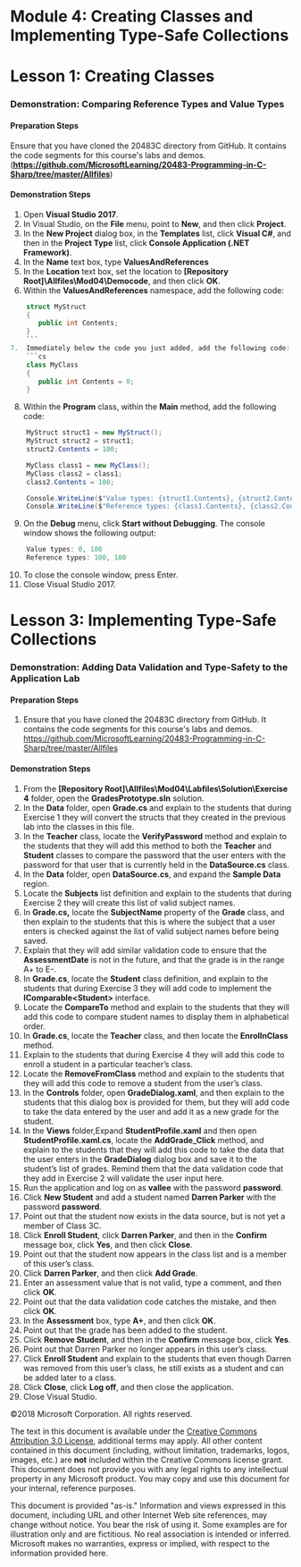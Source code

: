 # Module 4: Creating Classes and Implementing Type-Safe Collections

# Lesson 1: Creating Classes

### Demonstration: Comparing Reference Types and Value Types

#### Preparation Steps

Ensure that you have cloned the 20483C directory from GitHub. It contains the code segments for this course's labs and demos. (**https://github.com/MicrosoftLearning/20483-Programming-in-C-Sharp/tree/master/Allfiles**)

#### Demonstration Steps

1. Open **Visual Studio 2017**.
2. In Visual Studio, on the **File** menu, point to **New**, and then click **Project**.
3. In the **New Project** dialog box, in the **Templates** list, click **Visual C\#**, and then in the **Project Type** list, click **Console Application (.NET Framework)**.
4. In the **Name** text box, type **ValuesAndReferences**
5. In the **Location** text box, set the location to **[Repository Root]\Allfiles\Mod04\Democode**, and then click **OK**.
6. Within the **ValuesAndReferences** namespace, add the following code:
```cs
    struct MyStruct
    {
       public int Contents;
    }
    ```
7.	Immediately below the code you just added, add the following code:
    ```cs
    class MyClass
    {
       public int Contents = 0;
    }
```
8.	Within the **Program** class, within the **Main** method, add the following code:
```cs
    MyStruct struct1 = new MyStruct();
    MyStruct struct2 = struct1;
    struct2.Contents = 100;

    MyClass class1 = new MyClass();
    MyClass class2 = class1;
    class2.Contents = 100;

    Console.WriteLine($"Value types: {struct1.Contents}, {struct2.Contents}");
    Console.WriteLine($"Reference types: {class1.Contents}, {class2.Contents}");
```
9.  On the **Debug** menu, click **Start without Debugging**. The console window shows the following output:
```cs
    Value types: 0, 100
    Reference types: 100, 100
   ```
10.	To close the console window, press Enter.
11.	Close Visual Studio 2017.



# Lesson 3: Implementing Type-Safe Collections

### Demonstration: Adding Data Validation and Type-Safety to the Application Lab

#### Preparation Steps

1. Ensure that you have cloned the 20483C directory from GitHub. It contains the code segments for this course's labs and demos. https://github.com/MicrosoftLearning/20483-Programming-in-C-Sharp/tree/master/Allfiles

#### Demonstration Steps

1. From the **[Repository Root]\Allfiles\Mod04\Labfiles\Solution\Exercise 4** folder, open the **GradesPrototype.sln** solution.
2. In the **Data** folder, open **Grade.cs** and explain to the students that during Exercise 1 they will convert the structs that they created in the previous lab into the classes in this file.
3. In the **Teacher** class, locate the **VerifyPassword** method and explain to the students that they will add this method to both the **Teacher** and **Student** classes to compare the password that the user enters with the password for that user that is currently held in the **DataSource.cs** class.
4. In the **Data** folder, open **DataSource.cs**, and expand the **Sample Data** region.
5. Locate the **Subjects** list definition and explain to the students that during Exercise 2 they will create this list of valid subject names.
6. In **Grade.cs,** locate the **SubjectName** property of the **Grade** class, and then explain to the students that this is where the subject that a user enters is checked against the list of valid subject names before being saved.
7. Explain that they will add similar validation code to ensure that the **AssessmentDate** is not in the future, and that the grade is in the range A+ to E-.
8. In **Grade.cs**, locate the **Student** class definition, and explain to the students that during Exercise 3 they will add code to implement the **IComparable\<Student\>** interface.
9. Locate the **CompareTo** method and explain to the students that they will add this code to compare student names to display them in alphabetical order.
10. In **Grade.cs**, locate the **Teacher** class, and then locate the **EnrolInClass** method.
11. Explain to the students that during Exercise 4 they will add this code to enroll a student in a particular teacher’s class.
12. Locate the **RemoveFromClass** method and explain to the students that they will add this code to remove a student from the user’s class.
13. In the **Controls** folder, open **GradeDialog.xaml**, and then explain to the students that this dialog box is provided for them, but they will add code to take the data entered by the user and add it as a new grade for the student.
14. In the **Views** folder,Expand **StudentProfile.xaml** and then open **StudentProfile.xaml.cs**, locate the **AddGrade_Click** method, and explain to the students that they will add this code to take the data that the user enters in the **GradeDialog** dialog box and save it to the student’s list of grades. Remind them that the data validation code that they add in Exercise 2 will validate the user input here.
15. Run the application and log on as **vallee** with the password **password**.
16. Click **New Student** and add a student named **Darren Parker** with the password **password**.
17. Point out that the student now exists in the data source, but is not yet a member of Class 3C.
18. Click **Enroll Student**, click **Darren Parker**, and then in the **Confirm** message box, click **Yes**, and then click **Close**.
19. Point out that the student now appears in the class list and is a member of this user’s class.
20. Click **Darren Parker**, and then click **Add Grade**.
21. Enter an assessment value that is not valid, type a comment, and then click **OK**.
22. Point out that the data validation code catches the mistake, and then click **OK**.
23. In the **Assessment** box, type **A+**, and then click **OK**.
24. Point out that the grade has been added to the student.
25. Click **Remove Student**, and then in the **Confirm** message box, click **Yes**.
26. Point out that Darren Parker no longer appears in this user’s class.
27. Click **Enroll Student** and explain to the students that even though Darren was removed from this user’s class, he still exists as a student and can be added later to a class.
28. Click **Close**, click **Log off**, and then close the application.
29. Close Visual Studio.



©2018 Microsoft Corporation. All rights reserved.

The text in this document is available under the  [Creative Commons Attribution 3.0 License](https://creativecommons.org/licenses/by/3.0/legalcode), additional terms may apply. All other content contained in this document (including, without limitation, trademarks, logos, images, etc.) are  **not**  included within the Creative Commons license grant. This document does not provide you with any legal rights to any intellectual property in any Microsoft product. You may copy and use this document for your internal, reference purposes.

This document is provided &quot;as-is.&quot; Information and views expressed in this document, including URL and other Internet Web site references, may change without notice. You bear the risk of using it. Some examples are for illustration only and are fictitious. No real association is intended or inferred. Microsoft makes no warranties, express or implied, with respect to the information provided here.
